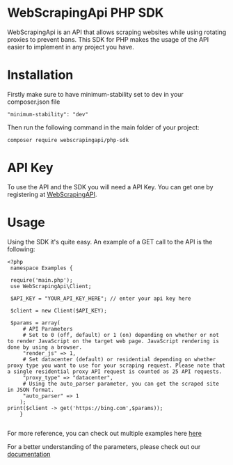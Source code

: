 # WebScrapingApi PHP SDK
WebScrapingApi is an API that allows scraping websites while using rotating proxies to prevent bans. This SDK for PHP makes the usage of the API easier to implement in any project you have.

# Installation
Firstly make sure to have minimum-stability set to dev in your composer.json file
```
"minimum-stability": "dev"
```
Then run the following command in the main folder of your project:
```
composer require webscrapingapi/php-sdk
```
# API Key
To use the API and the SDK you will need a API Key. You can get one by registering at [WebScrapingAPI](https://app.webscrapingapi.com/dashboard).

# Usage
Using the SDK it's quite easy. An example of a GET call to the API is the following:
```
<?php
 namespace Examples {
    
 require('main.php');
 use WebScrapingApi\Client;
    
 $API_KEY = "YOUR_API_KEY_HERE"; // enter your api key here
    
 $client = new Client($API_KEY);
    
 $params = array(
     # API Parameters
     # Set to 0 (off, default) or 1 (on) depending on whether or not to render JavaScript on the target web page. JavaScript rendering is done by using a browser.
     "render_js" => 1,
     # Set datacenter (default) or residential depending on whether proxy type you want to use for your scraping request. Please note that a single residential proxy API request is counted as 25 API requests.
     "proxy_type" => "datacenter",
     # Using the auto_parser parameter, you can get the scraped site in JSON format.
     "auto_parser" => 1
    ); 
print($client -> get('https://bing.com',$params));
    }
    
 ```
For more reference, you can check out multiple examples here [here](https://github.com/aao056/php-sdk/blob/main/example/examples.php)

For a better understanding of the parameters, please check out our [documentation](https://app.webscrapingapi.com/documentation/getting-started)
